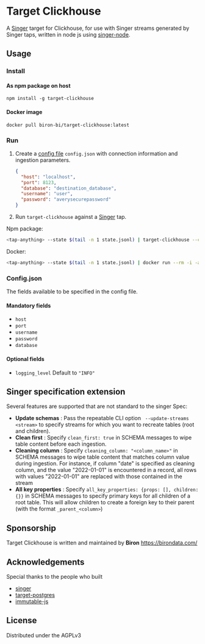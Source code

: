 # Target Clickhouse

A [Singer](https://singer.io/) target for Clickhouse, for use with Singer streams generated by Singer taps, written in node js
using [singer-node](https://www.npmjs.com/package/singer-node).

## Usage

### Install

#### As npm package on host

`npm install -g target-clickhouse`

#### Docker image

`docker pull biron-bi/target-clickhouse:latest`

### Run

1. Create a [config file](#configjson) `config.json` with connection information and ingestion parameters.

   ```json
   {
     "host": "localhost",
     "port": 8123,
     "database": "destination_database",
     "username": "user",
     "password": "averysecurepassword"
   }
   ```

2. Run `target-clickhouse` against a [Singer](https://singer.io) tap.

Npm package:

   ```bash
   <tap-anything> --state $(tail -n 1 state.jsonl) | target-clickhouse --config config.json >> state.jsonl
   ```

Docker:

   ```bash
   <tap-anything> --state $(tail -n 1 state.jsonl) | docker run --rm -i -a STDIN -a STDOUT -a STDERR -v "{1}:/config:ro" biron-bi/target-clickhouse >> state.jsonl
   ```

### Config.json

The fields available to be specified in the config file.

#### Mandatory fields

* `host`
* `port`
* `username`
* `password`
* `database`

#### Optional fields

* `logging_level` Default to `"INFO"`

## Singer specification extension

Several features are supported that are not standard to the singer Spec:
* **Update schemas** : Pass the repeatable CLI option ` --update-streams <stream>` to specify streams for which you want to recreate tables (root and children).
* **Clean first** : Specify `clean_first: true` in SCHEMA messages to wipe table content before each ingestion.
* **Cleaning column** : Specify `cleaning_column: "<column_name>"` in SCHEMA messages to wipe table content that matches column value during ingestion. For instance, if column "date" is specified as cleaning column, and the value "2022-01-01" is encountered in a record, all rows with values "2022-01-01" are replaced with those contained in the stream
* **All key properties** : Specify `all_key_properties: {props: [], children: {}}` in SCHEMA messages to specify primary keys for all children of a root table. This will allow children to create a foreign key to their parent (with the format `_parent_<column>`)

## Sponsorship

Target Clickhouse is written and maintained by **Biron** https://birondata.com/

## Acknowledgements

Special thanks to the people who built
* [singer](https://github.com/singer-io/getting-started)
* [target-postgres](https://github.com/datamill-co/target-postgres)
* [immutable-js](https://immutable-js.com/)

## License

Distributed under the AGPLv3
